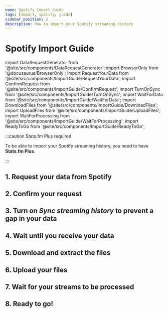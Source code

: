 ```yaml
---
name: Spotify Import Guide
tags: [import, spotify, guide]
sidebar_position: 2
description: How to import your Spotify streaming history
---
```


# Spotify Import Guide

import DataRequestGenerator from '@site/src/components/DataRequestGenerator';
import BrowserOnly from '@docusaurus/BrowserOnly';
import RequestYourData from '@site/src/components/ImportGuide/RequestYourData';
import ConfirmRequest from '@site/src/components/ImportGuide/ConfirmRequest';
import TurnOnSync from '@site/src/components/ImportGuide/TurnOnSync';
import WaitForData from '@site/src/components/ImportGuide/WaitForData';
import DownloadFiles from '@site/src/components/ImportGuide/DownloadFiles';
import UploadFiles from '@site/src/components/ImportGuide/UploadFiles';
import WaitForProcessing from '@site/src/components/ImportGuide/WaitForProcessing';
import ReadyToGo from '@site/src/components/ImportGuide/ReadyToGo';

:::caution Stats.fm Plus required

To be able to import your Spotify streaming history, you need to have **Stats.fm Plus**.

:::

## 1. Request your data from Spotify

<RequestYourData />

## 2. Confirm your request

<ConfirmRequest />

## 3. Turn on _Sync streaming history_ to prevent a gap in your data

<TurnOnSync />

## 4. Wait until you receive your data

<WaitForData />

## 5. Download and extract the files

<DownloadFiles />

## 6. Upload your files

<UploadFiles />

## 7. Wait for your streams to be processed

<WaitForProcessing />

## 8. Ready to go!

<ReadyToGo />
